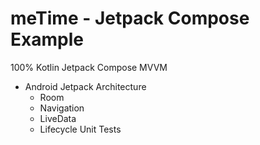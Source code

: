 # meTime - Jetpack Compose Example

100% Kotlin
Jetpack Compose
MVVM
- Android Jetpack Architecture
  - Room
  - Navigation
  - LiveData
  - Lifecycle
Unit Tests
